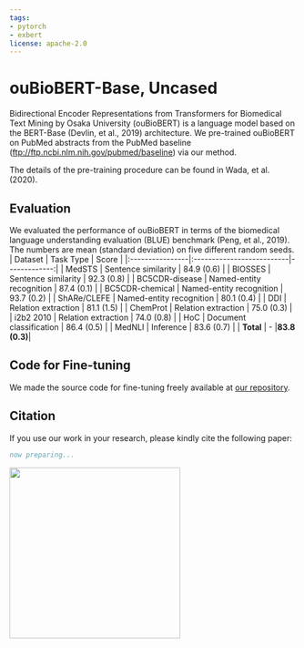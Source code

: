 ```yaml
---
tags:
- pytorch
- exbert
license: apache-2.0
---
```

# ouBioBERT-Base, Uncased
Bidirectional Encoder Representations from Transformers for Biomedical Text Mining by Osaka University (ouBioBERT) is a language model based on the BERT-Base (Devlin, et al., 2019) architecture. We pre-trained ouBioBERT on PubMed abstracts from the PubMed baseline (ftp://ftp.ncbi.nlm.nih.gov/pubmed/baseline) via our method.  

The details of the pre-training procedure can be found in Wada, et al. (2020).  

## Evaluation
We evaluated the performance of ouBioBERT in terms of the biomedical language understanding evaluation (BLUE) benchmark (Peng, et al., 2019). The numbers are mean (standard deviation) on five different random seeds.  
| Dataset         |  Task Type                |  Score       |
|:----------------|:--------------------------|-------------:|
| MedSTS          |  Sentence similarity      |  84.9 (0.6)  |
| BIOSSES         |  Sentence similarity      |  92.3 (0.8)  |
| BC5CDR-disease  |  Named-entity recognition |  87.4 (0.1)  |
| BC5CDR-chemical |  Named-entity recognition |  93.7 (0.2)  |
| ShARe/CLEFE     |  Named-entity recognition |  80.1 (0.4)  |
| DDI             |  Relation extraction      |  81.1 (1.5)  |
| ChemProt        |  Relation extraction      |  75.0 (0.3)  |
| i2b2 2010       |  Relation extraction      |  74.0 (0.8)  |
| HoC             |  Document classification  |  86.4 (0.5)  |
| MedNLI          |  Inference                |  83.6 (0.7)  |
| **Total**       |  -                        |**83.8 (0.3)**|

## Code for Fine-tuning
We made the source code for fine-tuning freely available at [our repository](https://github.com/sy-wada/blue_benchmark_with_transformers).

## Citation
If you use our work in your research, please kindly cite the following paper:  
```bibtex
now preparing...
```

<a href="https://huggingface.co/exbert/?model=seiya/oubiobert-base-uncased&sentence=Coronavirus%20disease%20(COVID-19)%20is%20caused%20by%20SARS-COV2%20and%20represents%20the%20causative%20agent%20of%20a%20potentially%20fatal%20disease%20that%20is%20of%20great%20global%20public%20health%20concern.">
	<img width="300px" src="https://hf-dinosaur.huggingface.co/exbert/button.png">
</a>
